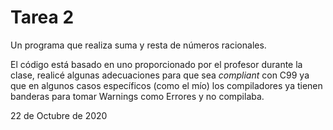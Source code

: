 # Tarea 2

Un programa que realiza suma y resta de números racionales.

El código está basado en uno proporcionado por el profesor durante la clase,
realicé algunas adecuaciones para que sea _compliant_ con C99 ya que en algunos
casos específicos (como el mío) los compiladores ya tienen banderas para 
tomar Warnings como Errores y no compilaba.

22 de Octubre de 2020

